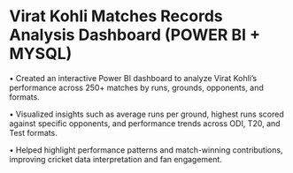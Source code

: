 # Virat Kohli Matches Records Analysis Dashboard (POWER BI + MYSQL)


•	Created an interactive Power BI dashboard to analyze Virat Kohli’s performance across 250+ matches by runs, grounds, opponents, and formats.

•	Visualized insights such as average runs per ground, highest runs scored against specific opponents, and performance trends across ODI, T20, and Test formats.	

•	Helped highlight performance patterns and match-winning contributions, improving cricket data interpretation and fan engagement.
